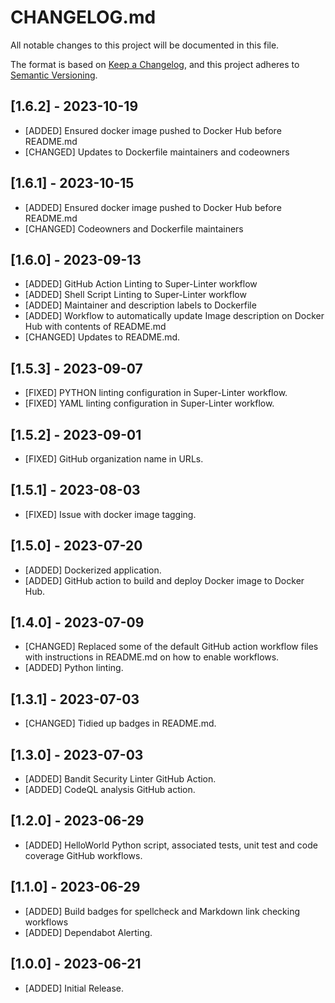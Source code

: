 # CHANGELOG.md

All notable changes to this project will be documented in this file.

The format is based on [Keep a Changelog](https://keepachangelog.com/en/1.0.0/),
and this project adheres to [Semantic Versioning](https://semver.org/spec/v2.0.0.html).

## [1.6.2] - 2023-10-19

- [ADDED] Ensured docker image pushed to Docker Hub before README.md
- [CHANGED] Updates to Dockerfile maintainers and codeowners
  
## [1.6.1] - 2023-10-15

- [ADDED] Ensured docker image pushed to Docker Hub before README.md
- [CHANGED] Codeowners and Dockerfile maintainers

## [1.6.0] - 2023-09-13

- [ADDED] GitHub Action Linting to Super-Linter workflow
- [ADDED] Shell Script Linting to Super-Linter workflow
- [ADDED] Maintainer and description labels to Dockerfile
- [ADDED] Workflow to automatically update Image description on Docker Hub with contents of README.md
- [CHANGED] Updates to README.md.

## [1.5.3] - 2023-09-07

- [FIXED] PYTHON linting configuration in Super-Linter workflow.
- [FIXED] YAML linting configuration in Super-Linter workflow.

## [1.5.2] - 2023-09-01

- [FIXED] GitHub organization name in URLs.

## [1.5.1] - 2023-08-03

- [FIXED] Issue with docker image tagging.

## [1.5.0] - 2023-07-20

- [ADDED] Dockerized application.
- [ADDED] GitHub action to build and deploy Docker image to Docker Hub.

## [1.4.0] - 2023-07-09

- [CHANGED] Replaced some of the default GitHub action workflow files with instructions in README.md on how to enable workflows.
- [ADDED] Python linting.

## [1.3.1] - 2023-07-03

- [CHANGED] Tidied up badges in README.md.

## [1.3.0] - 2023-07-03

- [ADDED] Bandit Security Linter GitHub Action.
- [ADDED] CodeQL analysis GitHub action.

## [1.2.0] - 2023-06-29

- [ADDED] HelloWorld Python script, associated tests, unit test and code coverage GitHub workflows.

## [1.1.0] - 2023-06-29

- [ADDED] Build badges for spellcheck and Markdown link checking workflows
- [ADDED] Dependabot Alerting.

## [1.0.0] - 2023-06-21

- [ADDED] Initial Release.
